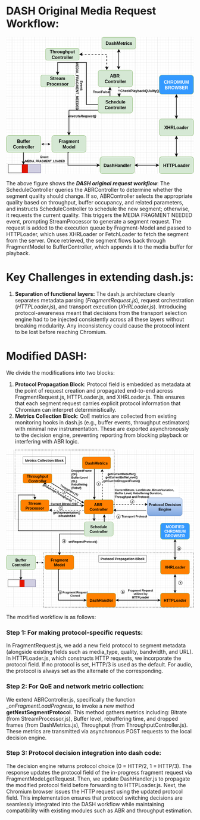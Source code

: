 # DASH Original Media Request Workflow:

![DASH Workflow](images/DASH_orig-workflow.png)

The above figure shows the **_DASH original request workflow_**:
The ScheduleController queries the ABRController to determine whether the segment quality should change. If so, ABRController selects the appropriate quality based on throughput, buffer occupancy, and related parameters, and instructs ScheduleController to schedule the new segment; otherwise, it requests the current quality. This triggers the MEDIA FRAGMENT NEEDED event, prompting StreamProcessor to generate a segment request. The request is added to the execution queue by Fragment-Model and passed to HTTPLoader, which uses XHRLoader or FetchLoader to fetch the segment from the server. Once retrieved, the segment flows back through FragmentModel to BufferController, which appends it to the media buffer for playback.

# Key Challenges in extending dash.js:
1. **Separation of functional layers:** The dash.js architecture cleanly separates metadata parsing (_FragmentRequest.js_), request orchestration (_HTTPLoader.js_), and transport execution (_XHRLoader.js_). Introducing protocol-awareness meant that decisions from the transport selection engine had to be injected consistently across all these layers without breaking modularity. Any inconsistency could cause the protocol intent to be lost before reaching Chromium.

# Modified DASH:

We divide the modifications into two blocks:

1. **Protocol Propagation Block**: Protocol field is embedded as metadata at the point of request creation and propagated end-to-end across FragmentRequest.js, HTTPLoader.js, and XHRLoader.js. This ensures that each segment request carries explicit protocol information that Chromium can interpret deterministically.
2. **Metrics Collection Block**: QoE metrics are collected from existing monitoring hooks in dash.js (e.g., buffer events, throughput estimators) with minimal new instrumentation. These are exported asynchronously to the decision engine, preventing reporting from blocking playback or interfering with ABR logic.


![Modified DASH Workflow](images/DASH_modified-workflow.png)

The modified workflow is as follows:
### Step 1: For making protocol-specific requests: 
In FragmentRequest.js, we add a new field protocol to segment metadata (alongside existing fields such as media_type, quality, bandwidth, and URL). In HTTPLoader.js, which constructs HTTP requests, we incorporate the protocol field. If no protocol is set, HTTP/3 is used as the default. For audio, the protocol is always set as the alternate of the corresponding. 

### Step 2: For QoE and network metric collection:
We extend ABRController.js, specifically the function __onFragmentLoadProgress_, to invoke a new method **getNextSegmentProtocol**. This method gathers metrics including: Bitrate (from StreamProcessor.js), Buffer level, rebuffering time, and dropped frames (from DashMetrics.js), Throughput (from ThroughputController.js). These metrics are transmitted via asynchronous POST requests to the local decision engine.

### Step 3: Protocol decision integration into dash code:
The decision engine returns protocol choice (0 = HTTP/2, 1 = HTTP/3). The response updates the protocol field of the in-progress fragment request via FragmentModel.getRequest. Then, we update DashHandler.js to propagate the modified protocol field before forwarding to HTTPLoader.js. Next, the Chromium browser issues the HTTP request using the updated protocol field. This implementation ensures that protocol switching decisions are seamlessly integrated into the DASH workflow while maintaining compatibility with existing modules such as ABR and throughput estimation.
